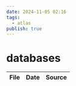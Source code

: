 ```yaml
---
date: 2024-11-05 02:16
tags:
  - atlas
publish: true
---
```

# databases

<!-- QueryToSerialize: TABLE date as "Date", sources as "Source" FROM "content/🥷🏽 jutsus" WHERE contains(tags, "databases") -->
<!-- SerializedQuery: TABLE date as "Date", sources as "Source" FROM "content/🥷🏽 jutsus" WHERE contains(tags, "databases") -->

| File | Date | Source |
| ---- | ---- | ------ |
<!-- SerializedQuery END -->

